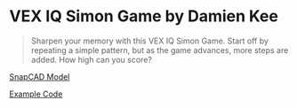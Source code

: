 # VEX IQ Simon Game by Damien Kee

> Sharpen your memory with this VEX IQ Simon Game. Start off by repeating a simple pattern, but as the game advances, more steps are added. How high can you score?

[SnapCAD Model](https://content.vexrobotics.com/vexiq/downloads/SnapCAD-Repository/SnapCAD-Files/VEX-IQ-Simon.mpd)

[Example Code](https://www.damienkee.com/storage/simon.c)

